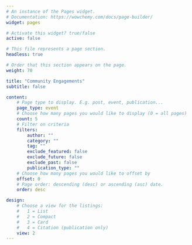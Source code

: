 ```yaml
---
# An instance of the Pages widget.
# Documentation: https://wowchemy.com/docs/page-builder/
widget: pages

# Activate this widget? true/false
active: false

# This file represents a page section.
headless: true

# Order that this section appears on the page.
weight: 70

title: "Community Engagements"
subtitle: false

content:
    # Page type to display. E.g. post, event, publication...
    page_type: event
    # Choose how many pages you would like to display (0 = all pages)
    count: 5
    # Filter on criteria
    filters:
        author: ""
        category: ""
        tag: ""
        exclude_featured: false
        exclude_future: false
        exclude_past: false
        publication_type: ""
    # Choose how many pages you would like to offset by
    offset: 0
    # Page order: descending (desc) or ascending (asc) date.
    order: desc

design:
    # Choose a view for the listings:
    #   1 = List
    #   2 = Compact
    #   3 = Card
    #   4 = Citation (publication only)
    view: 2
---
```

